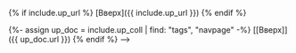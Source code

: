 {% if include.up_url %}
[Вверх]({{ include.up_url }})
{% endif %}

<!-- Full old version:
{% if include.up_url %}
[Вверх]({{ include.up_url }})
{% elsif include.up_coll %}
<!-- DO NOT QUESTION IT, IT JUST WORKS -->
{%- assign up_doc = include.up_coll | find: "tags", "navpage" -%}
[\[Вверх\]]({{ up_doc.url }})
{% endif %}
-->
